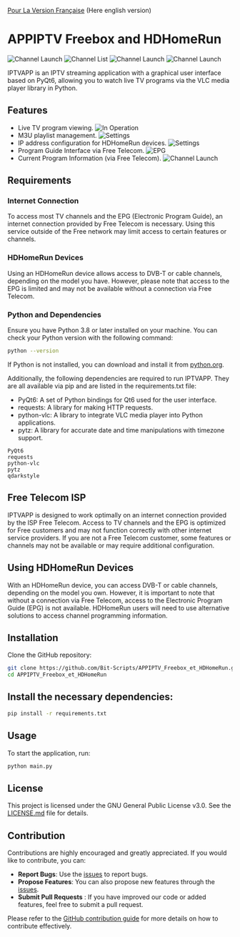 [Pour La Version Française](./README.md)
(Here english version)

# APPIPTV Freebox and HDHomeRun  
  
![Channel Launch](./assets/image/splash_screen_au_lancement.png)
![Channel List](./assets/image/Chaines.png)
![Channel Launch](./assets/image/Lancement_Chaine.png)
![Channel Launch](./assets/image/Image_et_Chaines.png)
  
IPTVAPP is an IPTV streaming application with a graphical user interface based on PyQt6, allowing you to watch live TV programs via the VLC media player library in Python.  
  
## Features  
  
- Live TV program viewing.
![In Operation](./assets/image/En_fonctionnement.png)  
- M3U playlist management.
![Settings](./assets/image/Paramètres.png) 
- IP address configuration for HDHomeRun devices.
![Settings](./assets/image/Paramètres.png) 
- Program Guide Interface via Free Telecom.
![EPG](./assets/image/EPG.png) 
- Current Program Information (via Free Telecom).
![Channel Launch](./assets/image/Lancement_Chaine.png)  
  
## Requirements  
  
### Internet Connection
  
To access most TV channels and the EPG (Electronic Program Guide), an internet connection provided by Free Telecom is necessary. Using this service outside of the Free network may limit access to certain features or channels.
  
### HDHomeRun Devices
  
Using an HDHomeRun device allows access to DVB-T or cable channels, depending on the model you have. However, please note that access to the EPG is limited and may not be available without a connection via Free Telecom. 
  
### Python and Dependencies
  
Ensure you have Python 3.8 or later installed on your machine. You can check your Python version with the following command:  
  
```bash
python --version
```
  
If Python is not installed, you can download and install it from [python.org](https://www.python.org/downloads/).
  
Additionally, the following dependencies are required to run IPTVAPP. They are all available via pip and are listed in the requirements.txt file:   
  
- PyQt6: A set of Python bindings for Qt6 used for the user interface.
- requests: A library for making HTTP requests.
- python-vlc: A library to integrate VLC media player into Python applications.
- pytz: A library for accurate date and time manipulations with timezone support.
  
```plaintext
PyQt6
requests
python-vlc
pytz
qdarkstyle
```
  
## Free Telecom ISP
  
IPTVAPP is designed to work optimally on an internet connection provided by the ISP Free Telecom. Access to TV channels and the EPG is optimized for Free customers and may not function correctly with other internet service providers. If you are not a Free Telecom customer, some features or channels may not be available or may require additional configuration.  
  
## Using HDHomeRun Devices
  
With an HDHomeRun device, you can access DVB-T or cable channels, depending on the model you own. However, it is important to note that without a connection via Free Telecom, access to the Electronic Program Guide (EPG) is not available. HDHomeRun users will need to use alternative solutions to access channel programming information.  
  
## Installation
  
Clone the GitHub repository:  
  
```bash
git clone https://github.com/Bit-Scripts/APPIPTV_Freebox_et_HDHomeRun.git
cd APPIPTV_Freebox_et_HDHomeRun
```
  
## Install the necessary dependencies:
  
```bash
pip install -r requirements.txt
```
  
## Usage
  
To start the application, run:  
  
```bash
python main.py
```
  
## License
  
This project is licensed under the GNU General Public License v3.0. See the [LICENSE.md](./LICENSE.md) file for details.  
  
## Contribution
  
Contributions are highly encouraged and greatly appreciated. If you would like to contribute, you can: 
  
- **Report Bugs**: Use the [issues](https://github.com/Bit-Scripts/APPIPTV_Freebox_et_HDHomeRun/issues) to report bugs.  
- **Propose Features**: You can also propose new features through the [issues](https://github.com/Bit-Scripts/APPIPTV_Freebox_et_HDHomeRun/issues).  
- **Submit Pull Requests** : If you have improved our code or added features, feel free to submit a pull request.   
  
Please refer to the [GitHub contribution guide](https://docs.github.com/en/communities/setting-up-your-project-for-healthy-contributions/setting-guidelines-for-repository-contributors) for more details on how to contribute effectively.